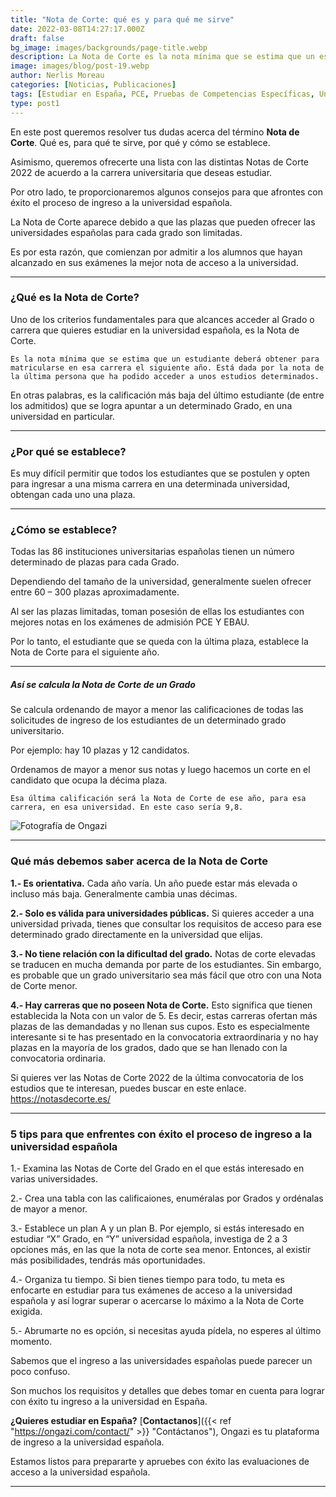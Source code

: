 ```yaml
---
title: "Nota de Corte: qué es y para qué me sirve"
date: 2022-03-08T14:27:17.000Z
draft: false
bg_image: images/backgrounds/page-title.webp
description: La Nota de Corte es la nota mínima que se estima que un estudiante deberá obtener para matricularse en esa carrera el siguiente año.
image: images/blog/post-19.webp
author: Nerlis Moreau
categories: [Noticias, Publicaciones]
tags: [Estudiar en España, PCE, Pruebas de Competencias Específicas, Universidad en España, Universidad Española]
type: post1
---
```


En este post queremos resolver tus dudas acerca del término **Nota de Corte**. Qué es, para qué te sirve, por qué y cómo se establece.

Asimismo, queremos ofrecerte una lista con las distintas Notas de Corte 2022 de acuerdo a la carrera universitaria que deseas estudiar.

Por otro lado, te proporcionaremos algunos consejos para que afrontes con éxito el proceso de ingreso a la universidad española.

La Nota de Corte aparece debido a que las plazas que pueden ofrecer las universidades españolas para cada grado son limitadas.

Es por esta razón, que comienzan por admitir a los alumnos que hayan alcanzado en sus exámenes la mejor nota de acceso a la universidad.

---

### ¿Qué es la Nota de Corte?

Uno de los criterios fundamentales para que alcances acceder al Grado o carrera que quieres estudiar en la universidad española, es la Nota de Corte.

```Es la nota mínima que se estima que un estudiante deberá obtener para matricularse en esa carrera el siguiente año. Está dada por la nota de la última persona que ha podido acceder a unos estudios determinados.```

En otras palabras, es la calificación más baja del último estudiante (de entre los admitidos) que se logra apuntar a un determinado Grado, en una universidad en particular.

---

### ¿Por qué se establece?

Es muy difícil permitir que todos los estudiantes que se postulen y opten para ingresar a una misma carrera en una determinada universidad, obtengan cada uno una plaza.

---

### ¿Cómo se establece?

Todas las 86 instituciones universitarias españolas tienen un número determinado de plazas para cada Grado.

Dependiendo del tamaño de la universidad, generalmente suelen ofrecer entre 60 – 300 plazas aproximadamente.

Al ser las plazas limitadas, toman posesión de ellas los estudiantes con mejores notas en los exámenes de admisión PCE Y EBAU.

Por lo tanto, el estudiante que se queda con la última plaza, establece la Nota de Corte para el siguiente año.

---

##### Así se calcula la Nota de Corte de un Grado

Se calcula ordenando de mayor a menor las calificaciones de todas las solicitudes de ingreso de los estudiantes de un determinado grado universitario.

Por ejemplo: hay 10 plazas y 12 candidatos.

Ordenamos de mayor a menor sus notas y luego hacemos un corte en el candidato que ocupa la décima plaza.

`Esa última calificación será la Nota de Corte de ese año, para esa carrera, en esa universidad. En este caso sería 9,8.`

![](/images/blog/post-19_1.webp "Fotografía de Ongazi")

---

### Qué más debemos saber acerca de la Nota de Corte

**1.- Es orientativa.** Cada año varía. Un año puede estar más elevada o incluso más baja. Generalmente cambia unas décimas.

**2.- Solo es válida para universidades públicas.** Si quieres acceder a una universidad privada, tienes que consultar los requisitos de acceso para ese determinado grado directamente en la universidad que elijas.

**3.- No tiene relación con la dificultad del grado.** Notas de corte elevadas se traducen en mucha demanda por parte de los estudiantes. Sin embargo, es probable que un grado universitario sea más fácil que otro con una Nota de Corte menor.

**4.- Hay carreras que no poseen Nota de Corte.** Esto significa que tienen establecida la Nota con un valor de 5. Es decir, estas carreras ofertan más plazas de las demandadas y no llenan sus cupos. Esto es especialmente interesante si te has presentado en la convocatoria extraordinaria y no hay plazas en la mayoría de los grados, dado que se han llenado con la convocatoria ordinaria.

Si quieres ver las Notas de Corte 2022 de la última convocatoria de los estudios que te interesan, puedes buscar en este enlace. https://notasdecorte.es/

---

### 5 tips para que enfrentes con éxito el proceso de ingreso a la universidad española

1.- Examina las Notas de Corte del Grado en el que estás interesado en varias universidades.

2.- Crea una tabla con las calificaiones, enuméralas por Grados y ordénalas de mayor a menor.

3.- Establece un plan A y un plan B. Por ejemplo, si estás interesado en estudiar “X” Grado, en “Y” universidad española, investiga de 2 a 3 opciones más, en las que la nota de corte sea menor. Entonces, al existir más posibilidades, tendrás más oportunidades.

4.- Organiza tu tiempo. Si bien tienes tiempo para todo, tu meta es enfocarte en estudiar para tus exámenes de acceso a la universidad española y así lograr superar o acercarse lo máximo a la Nota de Corte exigida.

5.- Abrumarte no es opción, si necesitas ayuda pídela, no esperes al último momento.

Sabemos que el ingreso a las universidades españolas puede parecer un poco confuso.

Son muchos los requisitos y detalles que debes tomar en cuenta para lograr con éxito tu ingreso a la universidad en España.

**¿Quieres estudiar en España?** [**Contactanos**]({{< ref "https://ongazi.com/contact/" >}} "Contáctanos"), Ongazi es tu plataforma de ingreso a la universidad española.

Estamos listos para prepararte y apruebes con éxito las evaluaciones de acceso a la universidad española.

---